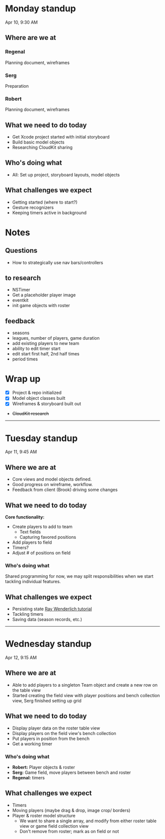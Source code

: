 # Monday standup
Apr 10, 9:30 AM

## Where are we at
### Regenal
Planning document, wireframes

### Serg
Preparation

### Robert
Planning document, wireframes

## What we need to do today
- Get Xcode project started with initial storyboard
- Build basic model objects
- Researching CloudKit sharing

## Who's doing what
- All: Set up project, storyboard layouts, model objects

## What challenges we expect
- Getting started (where to start?)
- Gesture recognizers
- Keeping timers active in background


# Notes
## Questions
- How to strategically use nav bars/controllers

## to research
- NSTimer
- Get a placeholder player image
- eventkit
- init game objects with roster

## feedback
- seasons
- leagues, number of players, game duration
- add existing players to new team
- ability to edit timer start
- edit start first half, 2nd half times
- period times

# Wrap up
- [x] Project & repo initialized
- [x] Model object classes built
- [x] Wireframes & storyboard built out
- ~~CloudKit research~~

---

# Tuesday standup
Apr 11, 9:45 AM

## Where we are at
- Core views and model objects defined.
- Good progress on wireframe, workflow.
- Feedback from client (Brook) driving some changes

## What we need to do today
**Core functionality:**

- Create players to add to team
	- Text fields
	- Capturing favored positions
- Add players to field
- Timers?
- Adjust # of positions on field

### Who's doing what
Shared programming for now, we may split responsibilities when we start tackling individual features.

## What challenges we expect
- Persisting state [Ray Wenderlich tutorial](https://www.raywenderlich.com/117471/state-restoration-tutorial)
- Tackling timers
- Saving data (season records, etc.)

---

# Wednesday standup
Apr 12, 9:15 AM

## Where we are at
- Able to add players to a singleton Team object and create a new row on the table view
- Started creating the field view with player positions and bench collection view, Serg finished setting up grid

## What we need to do today
- Display player data on the roster table view
- Display players on the field view's bench collection
- Put players in position from the bench
- Get a working timer

### Who's doing what
- **Robert:** Player objects & roster
- **Serg:** Game field, move players between bench and roster
- **Regenal:** timers

## What challenges we expect
- Timers
- Moving players (maybe drag & drop, image crop/ borders)
- Player & roster model structure
	- We want to share a single array, and modify from either roster table view or game field collection view
	- Don't remove from roster; mark as on field or not
